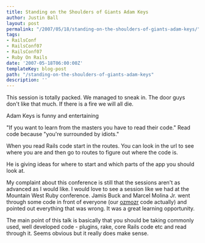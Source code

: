 ```yaml
---
title: Standing on the Shoulders of Giants Adam Keys
author: Justin Ball
layout: post
permalink: "/2007/05/18/standing-on-the-shoulders-of-giants-adam-keys/"
tags:
- RailsConf
- RailsConf07
- RailsConf07
- Ruby On Rails
date: '2007-05-18T06:00:00Z'
templateKey: blog-post
path: "/standing-on-the-shoulders-of-giants-adam-keys"
description: ''
---
```


This session is totally packed. We managed to sneak in. The door guys don't like that much. If there is a fire we will all die.

Adam Keys is funny and entertaining

"If you want to learn from the masters you have to read their code."
Read code because "you're surrounded by idiots."

When you read Rails code start in the routes. You can look in the url to see where you are and then go to routes to figure out where the code is.

He is giving ideas for where to start and which parts of the app you should look at.

My complaint about this conference is still that the sessions aren't as advanced as I would like. I would love to see a session like we had at the Mountain West Ruby conference. Jamis Buck and Marcel Molina Jr. went through some code in front of everyone (our [ozmozr][1] code actually) and pointed out everything that was wrong. It was a great learning opportunity.

 [1]: http://www.ozmozr.com

The main point of this talk is basically that you should be taking commonly used, well developed code - plugins, rake, core Rails code etc and read through it. Seems obvious but it really does make sense.
